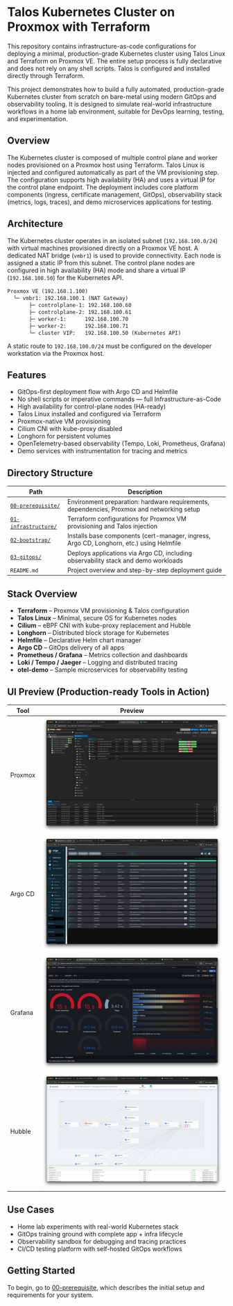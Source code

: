 # Talos Kubernetes Cluster on Proxmox with Terraform

This repository contains infrastructure-as-code configurations for deploying a minimal, production-grade Kubernetes cluster using Talos Linux and Terraform on Proxmox VE. The entire setup process is fully declarative and does not rely on any shell scripts. Talos is configured and installed directly through Terraform.

This project demonstrates how to build a fully automated, production-grade Kubernetes cluster from scratch on bare-metal using modern GitOps and observability tooling. It is designed to simulate real-world infrastructure workflows in a home lab environment, suitable for DevOps learning, testing, and experimentation.

## Overview

The Kubernetes cluster is composed of multiple control plane and worker nodes provisioned on a Proxmox host using Terraform. Talos Linux is injected and configured automatically as part of the VM provisioning step. The configuration supports high availability (HA) and uses a virtual IP for the control plane endpoint. The deployment includes core platform components (ingress, certificate management, GitOps), observability stack (metrics, logs, traces), and demo microservices applications for testing.

## Architecture

The Kubernetes cluster operates in an isolated subnet (`192.168.100.0/24`) with virtual machines provisioned directly on a Proxmox VE host. A dedicated NAT bridge (`vmbr1`) is used to provide connectivity. Each node is assigned a static IP from this subnet. The control plane nodes are configured in high availability (HA) mode and share a virtual IP (`192.168.100.50`) for the Kubernetes API.

```
Proxmox VE (192.168.1.100)
  └─ vmbr1: 192.168.100.1 (NAT Gateway)
       ├─ controlplane-1: 192.168.100.60
       ├─ controlplane-2: 192.168.100.61
       ├─ worker-1:      192.168.100.70
       ├─ worker-2:      192.168.100.71
       └─ cluster VIP:   192.168.100.50 (Kubernetes API)
```

A static route to `192.168.100.0/24` must be configured on the developer workstation via the Proxmox host.

## Features

* GitOps-first deployment flow with Argo CD and Helmfile
* No shell scripts or imperative commands — full Infrastructure-as-Code
* High availability for control-plane nodes (HA-ready)
* Talos Linux installed and configured via Terraform
* Proxmox-native VM provisioning
* Cilium CNI with kube-proxy disabled
* Longhorn for persistent volumes
* OpenTelemetry-based observability (Tempo, Loki, Prometheus, Grafana)
* Demo services with instrumentation for tracing and metrics

## Directory Structure

| Path                                                 | Description                                                                                |
| ---------------------------------------------------- | ------------------------------------------------------------------------------------------ |
| [`00-prerequisite/`](./00-prerequisite/README.md)    | Environment preparation: hardware requirements, dependencies, Proxmox and networking setup |
| [`01-infrastructure/`](.01-infrastructure/README.md) | Terraform configurations for Proxmox VM provisioning and Talos injection                   |
| [`02-bootstrap/`](./02-bootstrap/README.md)          | Installs base components (cert-manager, ingress, Argo CD, Longhorn, etc.) using Helmfile   |
| [`03-gitops/`](./03-gitops/README.md)                | Deploys applications via Argo CD, including observability stack and demo workloads         |
| `README.md`                                          | Project overview and step-by-step deployment guide                                         |

## Stack Overview

* **Terraform** – Proxmox VM provisioning & Talos configuration
* **Talos Linux** – Minimal, secure OS for Kubernetes nodes
* **Cilium** – eBPF CNI with kube-proxy replacement and Hubble
* **Longhorn** – Distributed block storage for Kubernetes
* **Helmfile** – Declarative Helm chart manager
* **Argo CD** – GitOps delivery of all apps
* **Prometheus / Grafana** – Metrics collection and dashboards
* **Loki / Tempo / Jaeger** – Logging and distributed tracing
* **otel-demo** – Sample microservices for observability testing

## UI Preview (Production-ready Tools in Action)

| Tool    | Preview                          |
| ------- | -------------------------------- |
| Proxmox | ![Proxmox](./assets/proxmox.png) |
| Argo CD | ![Argo CD](./assets/argocd.png)  |
| Grafana | ![Grafana](./assets/grafana.png) |
| Hubble  | ![Hubble](./assets/hubble.png)   |

## Use Cases

* Home lab experiments with real-world Kubernetes stack
* GitOps training ground with complete app + infra lifecycle
* Observability sandbox for debugging and tracing practices
* CI/CD testing platform with self-hosted GitOps workflows

## Getting Started

To begin, go to [00-prerequisite](./00-prerequisite/README.md), which describes the initial setup and requirements for your system.
